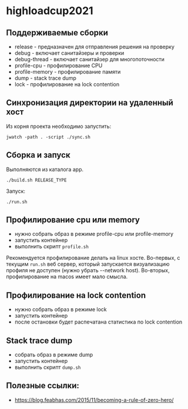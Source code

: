 # highloadcup2021

## Поддерживаемые сборки

- release - предназначен для отправления решения на проверку
- debug - включает санитайзеры и проверки
- debug-thread - включает санитайзер для многопоточности
- profile-cpu - профилирование CPU
- profile-memory - профилирование памяти
- dump - stack trace dump
- lock - профилирование на lock contention

## Синхронизация директории на удаленный хост

Из корня проекта необходимо запустить:

```
jwatch -path . -script ./sync.sh
```

## Сборка и запуск

Выполняются из каталога app.

```
./build.sh RELEASE_TYPE
```

Запуск:

```
./run.sh
```

## Профилирование cpu или memory

- нужно собрать образ в режиме profile-cpu или profile-memory
- запустить контейнер
- выполнить скрипт `profile.sh`

Рекомендуется профилирование делать на linux хосте. Во-первых, с текущим `run.sh` веб сервер, который запускается
визуализацию профиля не доступен (нужно убрать --network host). Во-вторых, профилирование на macos имеет мало смысла.

## Профилирование на lock contention

- нужно собрать образ в режиме lock
- запустить контейнер
- после остановки будет распечатана статистика по lock contention

## Stack trace dump

- собрать образ в режиме dump
- запустить контейнер
- выполнить скрипт `dump.sh`

## Полезные ссылки:
- https://blog.feabhas.com/2015/11/becoming-a-rule-of-zero-hero/
